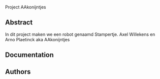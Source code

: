 Project AAkonijntjes

## Abstract
In dit project maken we een robot genaamd Stampertje.
Axel Willekens en Arno Plaetinck aka AAkonijntjes



## Documentation

## Authors

